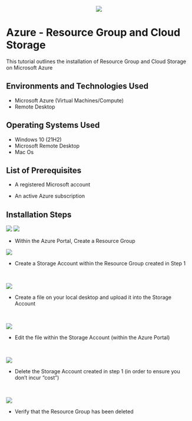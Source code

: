 <p align="center">
<img src="https://i.imgur.com/w9oAkDM.png"/>
</p>

<h1>Azure - Resource Group and Cloud Storage </h1>
This tutorial outlines the installation of Resource Group and Cloud Storage on Microsoft Azure<br />


<h2>Environments and Technologies Used</h2>

- Microsoft Azure (Virtual Machines/Compute)
- Remote Desktop

<h2>Operating Systems Used </h2>

- Windows 10</b> (21H2)
- Microsoft Remote Desktop
- Mac Os

<h2>List of Prerequisites</h2>

- A registered Microsoft account

- An active Azure subscription

<h2>Installation Steps</h2>

<p>
<img src="https://imgbox.com/v8xxrTQl.png"/>

<img src="https://imgur.com/PNb8vwb.png"/>
</p>
<p>

-  Within the Azure Portal, Create a Resource Group
<p>
<img src="https://imgur.com/1e2CdE0.png"/>
</p>
<p>

- Create a Storage Account within the Resource Group created in Step 1
</p>
<br />

<p>
<img src="https://imgur.com/9vxL179.png"/> 
</p>
<p>

- Create a file on your local desktop and upload it into the Storage Account
</p>
<br />

<p>
<img src="https://imgur.com/ro4cZkO.pngl"/>
</p>
<p>

- Edit the file within the Storage Account (within the Azure Portal)
</p>
<br />

<p>
<img src="https://imgur.com/noLTjVo.png"/>
</p>
<p>

- Delete the Storage Account created in step 1 (in order to ensure you don’t incur “cost”)
</p>
<br />

<p>
<img src="https://imgur.com/2DZwP4x.png"/>
</p>
<p>

- Verify that the Resource Group has been deleted
</p>
<br />

